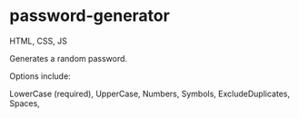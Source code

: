 # password-generator




HTML, CSS, JS

Generates a random password.

Options include:

LowerCase (required), 
UpperCase, 
Numbers, 
Symbols, 
ExcludeDuplicates, 
Spaces, 

